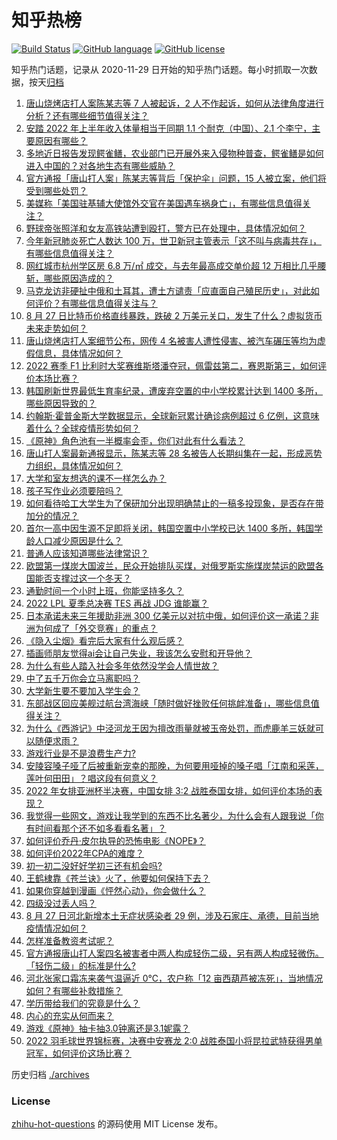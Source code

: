 # 知乎热榜
[![Build Status](https://github.com/ToWeLong/zhihu-hot-questions/workflows/CI/badge.svg)](https://github.com/ToWeLong/zhihu-hot-questions/actions)
[![GitHub language](https://img.shields.io/badge/language-golang-orange.svg)](https://golang.org/)
[![GitHub license](https://img.shields.io/github/license/ToWeLong/zhihu-hot-questions)](https://github.com/ToWeLong/zhihu-hot-questions/blob/main/LICENSE)

知乎热门话题，记录从 2020-11-29 日开始的知乎热门话题。每小时抓取一次数据，按天[归档](./archives)

<!-- BEGIN -->

1. [唐山烧烤店打人案陈某志等 7 人被起诉，2 人不作起诉，如何从法律角度进行分析？还有哪些细节值得关注？](https://www.zhihu.com/question/550480977)
1. [安踏 2022 年上半年收入体量相当于同期 1.1 个耐克（中国）、2.1 个李宁，主要原因有哪些？](https://www.zhihu.com/question/549774855)
1. [多地近日报告发现鳄雀鳝，农业部门已开展外来入侵物种普查，鳄雀鳝是如何进入中国的？对各地生态有哪些威胁？](https://www.zhihu.com/question/550397901)
1. [官方通报「唐山打人案」陈某志等背后「保护伞」问题，15 人被立案，他们将受到哪些处罚？](https://www.zhihu.com/question/550483196)
1. [美媒称「美国驻基辅大使馆外交官在美国遇车祸身亡」，有哪些信息值得关注？](https://www.zhihu.com/question/550402350)
1. [野球帝张照洋和女友高铁站遭到殴打，警方已在处理中，具体情况如何？](https://www.zhihu.com/question/550053108)
1. [今年新冠肺炎死亡人数达 100 万，世卫新冠主管表示「这不叫与病毒共存」，有哪些信息值得关注？](https://www.zhihu.com/question/550414737)
1. [网红城市杭州学区房 6.8 万/㎡ 成交，与去年最高成交单价超 12 万相比几乎腰斩，哪些原因造成的？](https://www.zhihu.com/question/550379031)
1. [马克龙访非硬扯中俄和土耳其，遭土方谴责「应直面自己殖民历史」，对此如何评价？有哪些信息值得关注与？](https://www.zhihu.com/question/550418094)
1. [8 月 27 日比特币价格直线暴跌，跌破 2 万美元关口，发生了什么？虚拟货币未来走势如何？](https://www.zhihu.com/question/550379027)
1. [唐山烧烤店打人案细节公布，网传 4 名被害人遭性侵害、被汽车碾压等均为虚假信息，具体情况如何？](https://www.zhihu.com/question/550483759)
1. [2022 赛季 F1 比利时大奖赛维斯塔潘夺冠，佩雷兹第二，赛恩斯第三，如何评价本场比赛？](https://www.zhihu.com/question/550429861)
1. [韩国刷新世界最低生育率纪录，遭废弃空置的中小学校累计达到 1400 多所，哪些原因导致的？](https://www.zhihu.com/question/550405917)
1. [约翰斯·霍普金斯大学数据显示，全球新冠累计确诊病例超过 6 亿例，这意味着什么？全球疫情形势如何？](https://www.zhihu.com/question/550359494)
1. [《原神》角色池有一半概率会歪，你们对此有什么看法？](https://www.zhihu.com/question/550243296)
1. [唐山打人案最新通报显示，陈某志等 28 名被告人长期纠集在一起，形成恶势力组织，具体情况如何？](https://www.zhihu.com/question/550481178)
1. [大学和室友想选的课不一样怎么办？](https://www.zhihu.com/question/550461986)
1. [孩子写作业必须要陪吗？](https://www.zhihu.com/question/548984996)
1. [如何看待哈工大学生为了保研加分出现明确禁止的一稿多投现象，是否存在带加分的情况？](https://www.zhihu.com/question/550446037)
1. [首尔一高中因生源不足即将关闭，韩国空置中小学校已达 1400 多所，韩国学龄人口减少原因是什么？](https://www.zhihu.com/question/550301505)
1. [普通人应该知道哪些法律常识？](https://www.zhihu.com/question/19844498)
1. [欧盟第一煤炭大国波兰，民众开始排队买煤，对俄罗斯实施煤炭禁运的欧盟各国能否支撑过这一个冬天？](https://www.zhihu.com/question/550417843)
1. [通勤时间一个小时上班，你能坚持多久？](https://www.zhihu.com/question/547635363)
1. [2022 LPL 夏季总决赛 TES 再战 JDG 谁能赢？](https://www.zhihu.com/question/550428432)
1. [日本承诺未来三年援助非洲 300 亿美元以对抗中俄，如何评价这一承诺？非洲为何成了「外交竞赛」的重点？](https://www.zhihu.com/question/550379084)
1. [《隐入尘烟》看完后大家有什么观后感？](https://www.zhihu.com/question/542642688)
1. [插画师朋友觉得ai会让自己失业，我该怎么安慰和开导他？](https://www.zhihu.com/question/549901729)
1. [为什么有些人踏入社会多年依然没学会人情世故？](https://www.zhihu.com/question/541877426)
1. [中了五千万你会立马离职吗？](https://www.zhihu.com/question/333864736)
1. [大学新生要不要加入学生会？](https://www.zhihu.com/question/550297017)
1. [东部战区回应美舰过航台湾海峡「随时做好挫败任何挑衅准备」，哪些信息值得关注？](https://www.zhihu.com/question/550392947)
1. [为什么《西游记》中泾河龙王因为擅改雨量就被玉帝处罚，而虎鹿羊三妖就可以随便求雨？](https://www.zhihu.com/question/501838650)
1. [游戏行业是不是浪费生产力?](https://www.zhihu.com/question/548000802)
1. [安陵容嗓子哑了后被重新宠幸的那晚，为何要用哑掉的嗓子唱「江南和采莲，莲叶何田田」？唱这段有何意义？](https://www.zhihu.com/question/357314433)
1. [2022 年女排亚洲杯半决赛，中国女排 3:2 战胜泰国女排，如何评价本场的表现？](https://www.zhihu.com/question/550421593)
1. [我觉得一些网文，游戏让我学到的东西不比名著少，为什么会有人跟我说「你有时间看那个还不如多看看名著」？](https://www.zhihu.com/question/531984850)
1. [如何评价乔丹·皮尔执导的恐怖电影《NOPE》？](https://www.zhihu.com/question/543336701)
1. [如何评价2022年CPA的难度？](https://www.zhihu.com/question/550108960)
1. [初一初二没好好学初三还有机会吗?](https://www.zhihu.com/question/549832759)
1. [王鹤棣靠《苍兰诀》火了，他要如何保持下去？](https://www.zhihu.com/question/548921939)
1. [如果你穿越到漫画《怦然心动》，你会做什么？](https://www.zhihu.com/question/387186799)
1. [四级没过丢人吗？](https://www.zhihu.com/question/291434011)
1. [8 月 27 日河北新增本土无症状感染者 29 例，涉及石家庄、承德，目前当地疫情情况如何？](https://www.zhihu.com/question/550343571)
1. [怎样准备教资考试呢？](https://www.zhihu.com/question/485237734)
1. [官方通报唐山打人案四名被害者中两人构成轻伤二级，另有两人构成轻微伤。「轻伤二级」的标准是什么?](https://www.zhihu.com/question/550491721)
1. [河北张家口霜冻来袭气温逼近 0℃，农户称「12 亩西葫芦被冻死」，当地情况如何？有哪些补救措施？](https://www.zhihu.com/question/550420738)
1. [学历带给我们的究竟是什么？](https://www.zhihu.com/question/548845805)
1. [内心的充实从何而来？](https://www.zhihu.com/question/64647085)
1. [游戏《原神》抽卡抽3.0钟离还是3.1妮露？](https://www.zhihu.com/question/549964452)
1. [2022 羽毛球世界锦标赛，决赛中安赛龙 2:0 战胜泰国小将昆拉武特获得男单冠军，如何评价这场比赛？](https://www.zhihu.com/question/550415203)

<!-- END -->

历史归档 [./archives](./archives)


### License
[zhihu-hot-questions](https://github.com/towelong/zhihu-hot-questions) 的源码使用 MIT License 发布。